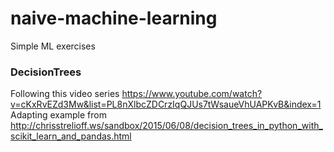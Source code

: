 # naive-machine-learning
Simple ML exercises

### DecisionTrees
Following this video series https://www.youtube.com/watch?v=cKxRvEZd3Mw&list=PL8nXlbcZDCrzIqQJUs7tWsaueVhUAPKvB&index=1
Adapting example from  http://chrisstrelioff.ws/sandbox/2015/06/08/decision_trees_in_python_with_scikit_learn_and_pandas.html

